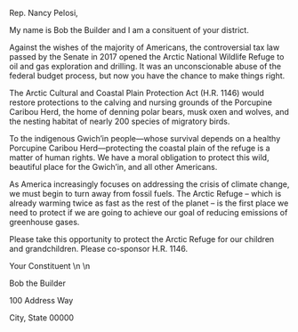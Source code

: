 Rep. Nancy Pelosi,

My name is Bob the Builder and I am a consituent of your district. 

Against the wishes of the majority of Americans, the controversial tax law passed by the Senate in 2017 opened the Arctic National Wildlife Refuge to oil and gas exploration and drilling. It was an unconscionable abuse of the federal budget process, but now you have the chance to make things right.

The Arctic Cultural and Coastal Plain Protection Act (H.R. 1146) would restore protections to the calving and nursing grounds of the Porcupine Caribou Herd, the home of denning polar bears, musk oxen and wolves, and the nesting habitat of nearly 200 species of migratory birds. 

To the indigenous Gwich’in people—whose survival depends on a healthy Porcupine Caribou Herd—protecting the coastal plain of the refuge is a matter of human rights. We have a moral obligation to protect this wild, beautiful place for the Gwich’in, and all other Americans.

As America increasingly focuses on addressing the crisis of climate change, we must begin to turn away from fossil fuels. The Arctic Refuge – which is already warming twice as fast as the rest of the planet – is the first place we need to protect if we are going to achieve our goal of reducing emissions of greenhouse gases.

Please take this opportunity to protect the Arctic Refuge for our children and grandchildren. Please  co-sponsor H.R. 1146.

Your Constituent
\n
\n

Bob the Builder

100 Address Way

City, State 00000
